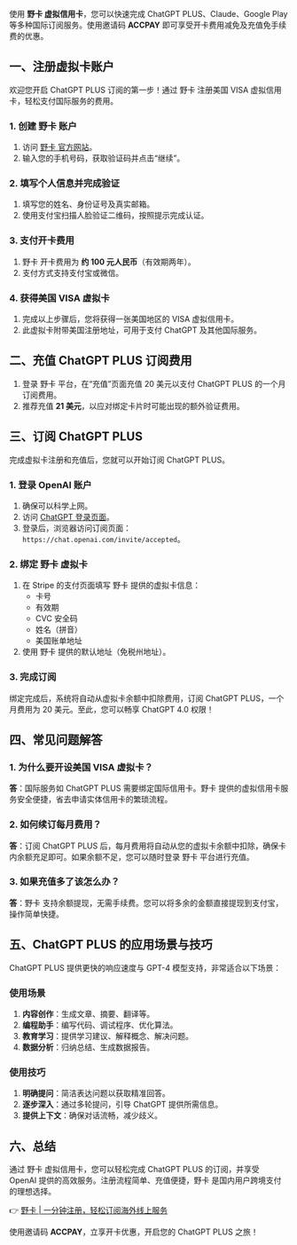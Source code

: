 使用 **野卡 虚拟信用卡**，您可以快速完成 ChatGPT PLUS、Claude、Google Play 等多种国际订阅服务。使用邀请码 **ACCPAY** 即可享受开卡费用减免及充值免手续费的优惠。

## 一、注册虚拟卡账户

欢迎您开启 ChatGPT PLUS 订阅的第一步！通过 野卡 注册美国 VISA 虚拟信用卡，轻松支付国际服务的费用。

### 1. 创建 野卡 账户

1. 访问 [野卡 官方网站](https://bit.ly/bewildcard)。
2. 输入您的手机号码，获取验证码并点击“继续”。

### 2. 填写个人信息并完成验证

1. 填写您的姓名、身份证号及真实邮箱。
2. 使用支付宝扫描人脸验证二维码，按照提示完成认证。

### 3. 支付开卡费用

1. 野卡 开卡费用为 **约 100 元人民币**（有效期两年）。
2. 支付方式支持支付宝或微信。

### 4. 获得美国 VISA 虚拟卡

1. 完成以上步骤后，您将获得一张美国地区的 VISA 虚拟信用卡。
2. 此虚拟卡附带美国注册地址，可用于支付 ChatGPT 及其他国际服务。

## 二、充值 ChatGPT PLUS 订阅费用

1. 登录 野卡 平台，在“充值”页面充值 20 美元以支付 ChatGPT PLUS 的一个月订阅费用。
2. 推荐充值 **21 美元**，以应对绑定卡片时可能出现的额外验证费用。

## 三、订阅 ChatGPT PLUS

完成虚拟卡注册和充值后，您就可以开始订阅 ChatGPT PLUS。

### 1. 登录 OpenAI 账户

1. 确保可以科学上网。
2. 访问 [ChatGPT 登录页面](https://chat.openai.com/)。
3. 登录后，浏览器访问订阅页面：`https://chat.openai.com/invite/accepted`。

### 2. 绑定 野卡 虚拟卡

1. 在 Stripe 的支付页面填写 野卡 提供的虚拟卡信息：
   - 卡号
   - 有效期
   - CVC 安全码
   - 姓名（拼音）
   - 美国账单地址
2. 使用 野卡 提供的默认地址（免税州地址）。

### 3. 完成订阅

绑定完成后，系统将自动从虚拟卡余额中扣除费用，订阅 ChatGPT PLUS，一个月费用为 20 美元。至此，您可以畅享 ChatGPT 4.0 权限！

## 四、常见问题解答

### 1. 为什么要开设美国 VISA 虚拟卡？

**答**：国际服务如 ChatGPT PLUS 需要绑定国际信用卡。野卡 提供的虚拟信用卡服务安全便捷，省去申请实体信用卡的繁琐流程。

### 2. 如何续订每月费用？

**答**：订阅 ChatGPT PLUS 后，每月费用将自动从您的虚拟卡余额中扣除，确保卡内余额充足即可。如果余额不足，您可以随时登录 野卡 平台进行充值。

### 3. 如果充值多了该怎么办？

**答**：野卡 支持余额提现，无需手续费。您可以将多余的金额直接提现到支付宝，操作简单快捷。

## 五、ChatGPT PLUS 的应用场景与技巧

ChatGPT PLUS 提供更快的响应速度与 GPT-4 模型支持，非常适合以下场景：

### 使用场景

1. **内容创作**：生成文章、摘要、翻译等。
2. **编程助手**：编写代码、调试程序、优化算法。
3. **教育学习**：提供学习建议、解释概念、解决问题。
4. **数据分析**：归纳总结、生成数据报告。

### 使用技巧

1. **明确提问**：简洁表达问题以获取精准回答。
2. **逐步深入**：通过多轮提问，引导 ChatGPT 提供所需信息。
3. **提供上下文**：确保对话流畅，减少歧义。

## 六、总结

通过 野卡 虚拟信用卡，您可以轻松完成 ChatGPT PLUS 的订阅，并享受 OpenAI 提供的高效服务。注册流程简单、充值便捷，野卡 是国内用户跨境支付的理想选择。

👉 [野卡 | 一分钟注册，轻松订阅海外线上服务](https://bit.ly/bewildcard)

使用邀请码 **ACCPAY**，立享开卡优惠，开启您的 ChatGPT PLUS 之旅！